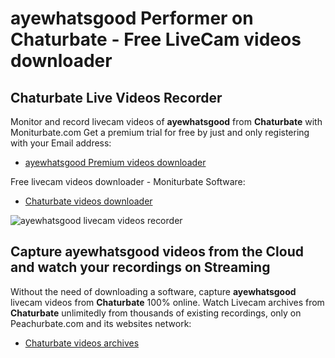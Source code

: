 # ayewhatsgood Performer on Chaturbate - Free LiveCam videos downloader

## Chaturbate Live Videos Recorder

Monitor and record livecam videos of **ayewhatsgood** from **Chaturbate** with Moniturbate.com
Get a premium trial for free by just and only registering with your Email address:
* [ayewhatsgood Premium videos downloader](https://moniturbate.com/request-demo-licence-key.html)

Free livecam videos downloader - Moniturbate Software:
* [Chaturbate videos downloader](https://moniturbate.com/moniturbate-download-software.html)

![ayewhatsgood livecam videos recorder](https://peachurnet.com/templates/moniturbate-software.png)


## Capture ayewhatsgood videos from the Cloud and watch your recordings on Streaming

Without the need of downloading a software, capture **ayewhatsgood** livecam videos from **Chaturbate** 100% online.
Watch Livecam archives from **Chaturbate** unlimitedly from thousands of existing recordings, only on Peachurbate.com and its websites network:
* [Chaturbate videos archives](https://peachurnet.com/)